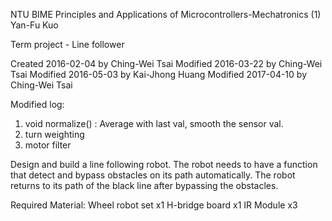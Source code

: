 NTU BIME Principles and Applications of Microcontrollers-Mechatronics (1) Yan-Fu Kuo

Term project - Line follower

Created 2016-02-04 by Ching-Wei Tsai
Modified 2016-03-22 by Ching-Wei Tsai
Modified 2016-05-03 by Kai-Jhong Huang
Modified 2017-04-10 by Ching-Wei Tsai

Modified log:
  1. void normalize() : Average with last val, smooth the sensor val.
  2. turn weighting
  3. motor filter

Design and build a line following robot.
The robot needs to have a function that detect and bypass obstacles on its path automatically.
The robot returns to its path of the black line after bypassing the obstacles.

Required Material:
Wheel robot set x1
H-bridge board x1
IR Module x3
